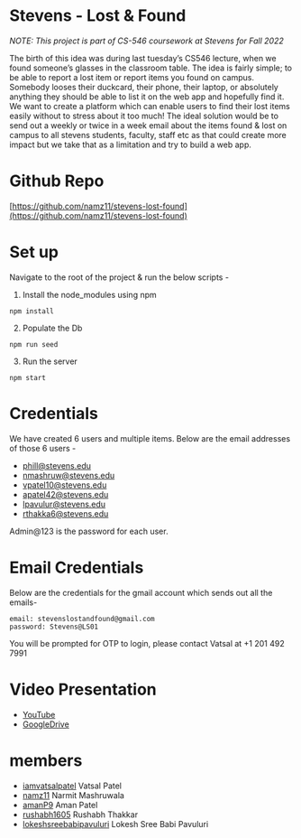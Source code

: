 # Stevens - Lost & Found

_NOTE: This project is part of CS-546 coursework at Stevens for Fall 2022_

The birth of this idea was during last tuesday’s CS546 lecture, when we found someone’s glasses in the classroom table. The idea is fairly simple; to be able to report a lost item or report items you found on campus. Somebody looses their duckcard, their phone, their laptop, or absolutely anything they should be able to list it on the web app and hopefully find it. We want to create a platform which can enable users to find their lost items easily without to stress about it too much! The ideal solution would be to send out a weekly or twice in a week email about the items found & lost on campus to all stevens students, faculty, staff etc as that could create more impact but we take that as a limitation and try to build a web app.

# Github Repo

[https://github.com/namz11/stevens-lost-found](https://github.com/namz11/stevens-lost-found)

# Set up

Navigate to the root of the project & run the below scripts -

1. Install the node_modules using npm

```
npm install
```

2. Populate the Db

```
npm run seed
```

3. Run the server

```
npm start
```

# Credentials

We have created 6 users and multiple items. Below are the email addresses of those 6 users -

- phill@stevens.edu
- nmashruw@stevens.edu
- vpatel10@stevens.edu
- apatel42@stevens.edu
- lpavulur@stevens.edu
- rthakka6@stevens.edu

Admin@123 is the password for each user.

# Email Credentials

Below are the credentials for the gmail account which sends out all the emails-

```
email: stevenslostandfound@gmail.com
password: Stevens@LS01
```

You will be prompted for OTP to login, please contact Vatsal at +1 201 492 7991

# Video Presentation

- [YouTube](https://youtu.be/VTkXBE-sT8c)
- [GoogleDrive](https://drive.google.com/file/d/1h1Fvr4GoVU63ftj4rhadTKO9FHgvNivR/view?usp=sharing)

# members

- [iamvatsalpatel](https://github.com/iamvatsalpatel) Vatsal Patel
- [namz11](https://github.com/namz11) Narmit Mashruwala
- [amanP9](https://github.com/amanP9) Aman Patel
- [rushabh1605](https://github.com/rushabh1605) Rushabh Thakkar
- [lokeshsreebabipavuluri](https://github.com/lokeshsreebabipavuluri) Lokesh Sree Babi Pavuluri
